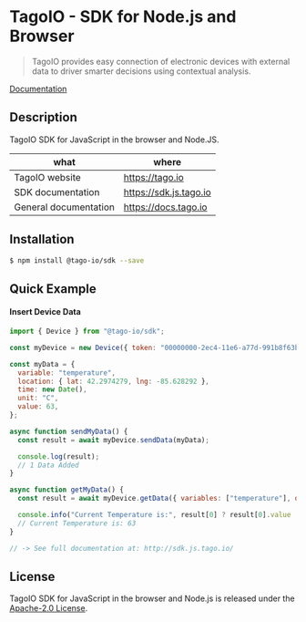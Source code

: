 # TagoIO - SDK for Node.js and Browser
> TagoIO provides easy connection of electronic devices with external data to driver smarter decisions using contextual analysis.

[Documentation](https://sdk.js.tago.io/)

## Description

TagoIO SDK for JavaScript in the browser and Node.JS.

| what                  | where                    |
|-----------------------|--------------------------|
| TagoIO website        | https://tago.io           |
| SDK documentation     | https://sdk.js.tago.io    |
| General documentation | https://docs.tago.io      |

## Installation

```bash
$ npm install @tago-io/sdk --save
```

## Quick Example
#### Insert Device Data
``` javascript
import { Device } from "@tago-io/sdk";

const myDevice = new Device({ token: "00000000-2ec4-11e6-a77d-991b8f63b767" });

const myData = {
  variable: "temperature",
  location: { lat: 42.2974279, lng: -85.628292 },
  time: new Date(),
  unit: "C",
  value: 63,
};

async function sendMyData() {
  const result = await myDevice.sendData(myData);

  console.log(result);
  // 1 Data Added
}

async function getMyData() {
  const result = await myDevice.getData({ variables: ["temperature"], query: "last_item" });

  console.info("Current Temperature is:", result[0] ? result[0].value : "N/A");
  // Current Temperature is: 63
}

// -> See full documentation at: http://sdk.js.tago.io/
```

## License

TagoIO SDK for JavaScript in the browser and Node.js is released under the [Apache-2.0 License](https://github.com/tago-io/tago-sdk-js/blob/master/LICENSE.md).
